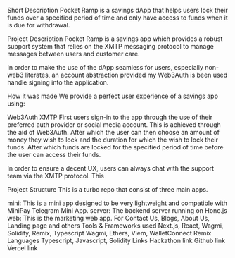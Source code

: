 Short Description
Pocket Ramp is a savings dApp that helps users lock their funds over a specified period of time and only have access to funds when it is due for withdrawal.

Project Description
Pocket Ramp is a savings app which provides a robust support system that relies on the XMTP messaging protocol to manage messages between users and customer care.

In order to make the use of the dApp seamless for users, especially non-web3 literates, an account abstraction provided my Web3Auth is been used handle signing into the application.

How it was made
We provide a perfect user experience of a savings app using:

Web3Auth
XMTP
First users sign-in to the app through the use of their preferred auth provider or social media account. This is achieved through the aid of Web3Auth. After which the user can then choose an amount of money they wish to lock and the duration for which the wish to lock their funds. After which funds are locked for the specified period of time before the user can access their funds.

In order to ensure a decent UX, users can always chat with the support team via the XMTP protocol. This

Project Structure
This is a turbo repo that consist of three main apps.

mini: This is a mini app designed to be very lightweight and compatible with MiniPay Telegram Mini App.
server: The backend server running on Hono.js
web: This is the marketing web app. For Contact Us, Blogs, About Us, Landing page and others
Tools & Frameworks used
Next.js, React, Wagmi, Solidity, Remix, Typescript
Wagmi, Ethers, Viem, WalletConnect
Remix
Languages
Typescript, Javascript, Solidity
Links
Hackathon link
Github link
Vercel link